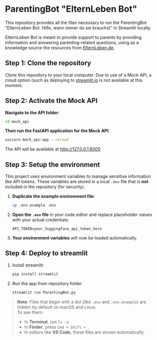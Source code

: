 # ParentingBot "ElternLeben Bot"
This repository provides all the files necessary to run the ParentingBot "ElternLeben Bot: Hilfe, wann immer du sie brauchst" in Streamlit locally.

ElternLeben Bot is meant to provide support to parents by providing information and answering parenting-related questions, using as a knowledge source the resources from [ElternLeben.de](https://www.elternleben.de/).


## Step 1: Clone the repository
Clone this repository to your local computer. Due to use of a Mock API, a cloud option (such as deploying to [streamlit.io](streamlit.io) is not available at this moment.

## Step 2: Activate the Mock API
**Navigate to the API folder**:
   ```bash
   cd mock_api
   ```

**Then run the FastAPI application for the Mock API**:
   ```bash
   uvicorn mock_api:app --reload
   ```
   The API will be available at http://127.0.0.1:8000

## Step 3: Setup the environment

This project uses environment variables to manage sensitive information like API tokens. These variables are stored in a local `.env` file that is **not** included in the repository (for security).


1. **Duplicate the example environment file**:
   ```bash
   cp .env.example .env
   ```

2. **Open the `.env` file** in your code editor and replace placeholder values with your actual credentials:
   ```env
   API_TOKEN=your_huggingface_api_token_here
   ```

3. **Your environment variables** will now be loaded automatically. 

## Step 4: Deploy to streamlit
1. Install streamlit:
   ```bash
   pip install streamlit
   ```
2. Run the app from repository folder
   ```bash
   streamlit run ParentingBot.py

   ```

> **Note**: Files that begin with a dot (like `.env` and `.env.example`) are hidden by default on macOS and Linux.  
> To see them:
> - In **Terminal**, run `ls -a`  
> - In **Finder**, press `Cmd + Shift + .`  
> - In editors like **VS Code**, these files are shown automatically.
